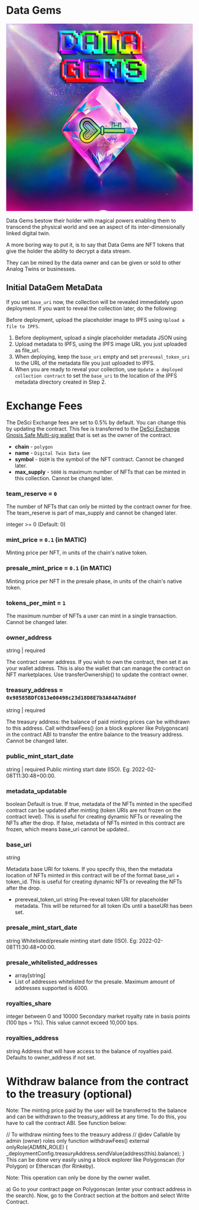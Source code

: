 # Data Gems

![data gem](../../public/images/data-gems/data-gems.png)

Data Gems bestow their holder with magical powers enabling them to transcend the physical world and see an aspect of its inter-dimensionally linked digital twin. 

A more boring way to put it, is to say that Data Gems are NFT tokens that give the holder the ability to decrypt a data stream.

They can be mined by the data owner and can be given or sold to other Analog Twins or businesses.

## Initial DataGem MetaData

If you set `base_uri` now, the collection will be revealed immediately upon deployment. If you want to reveal the collection later, do the following:

Before deployment, upload the placeholder image to IPFS using `Upload a file to IPFS`.

1. Before deployment, upload a single placeholder metadata JSON using 
2. Upload metadata to IPFS, using the IPFS image URL you just uploaded as file_url.
3. When deploying, keep the `base_uri` empty and set `prereveal_token_uri` to the URL of the metadata file you just uploaded to IPFS.
4. When you are ready to reveal your collection, use `Update a deployed collection contract` to set the `base_uri` to the location of the IPFS metadata directory created in Step 2.

# Exchange Fees

The DeSci Exchange fees are set to 0.5% by default. You can change this by updating the contract. This fee is transferred 
to the [DeSci Exchange Gnosis Safe Multi-sig wallet](https://gnosis-safe.io/app/matic:0x98585BDfC013e00498c23d18D8E7b3A84A7Ad80f/home) that is set as the owner of the contract.


- **chain** - `polygon`
- **name** - `Digital Twin Data Gem`
- **symbol** - `DGEM` is the symbol of the NFT contract. Cannot be changed later.
- **max_supply** - `5000` is maximum number of NFTs that can be minted in this collection. Cannot be changed later.

### team_reserve = `0`

The number of NFTs that can only be minted by the contract owner for free. The team_reserve is part of max_supply and cannot be changed later.

integer >= 0 (Default: 0)

### mint_price = `0.1` (in MATIC)

Minting price per NFT, in units of the chain's native token.

### presale_mint_price = `0.1` (in MATIC)

Minting price per NFT in the presale phase, in units of the chain's native token.

### tokens_per_mint = `1`

The maximum number of NFTs a user can mint in a single transaction. Cannot be changed later.

### owner_address
string | required

The contract owner address. If you wish to own the contract, then set it as your wallet address. This is also the wallet that can manage the contract on NFT marketplaces. Use transferOwnership() to update the contract owner.

### treasury_address = `0x98585BDfC013e00498c23d18D8E7b3A84A7Ad80f`

string | required

The treasury address: the balance of paid minting prices can be withdrawn to this address. Call withdrawFees() (on a block explorer like Polygonscan) in the contract ABI to transfer the entire balance to the treasury address. Cannot be changed later.

### public_mint_start_date
string | required
Public minting start date (ISO). Eg: 2022-02-08T11:30:48+00:00.

### metadata_updatable
boolean
Default is true. If true, metadata of the NFTs minted in the specified contract can be updated after minting (token URIs are not frozen on the contract level). This is useful for creating dynamic NFTs or revealing the NFTs after the drop. If false, metadata of NFTs minted in this contract are frozen, which means base_uri cannot be updated..

### base_uri
string

Metadata base URI for tokens. If you specify this, then the metadata location of NFTs minted in this contract will be of the format base_uri + token_id. This is useful for creating dynamic NFTs or revealing the NFTs after the drop.

- prereveal_token_uri
string
Pre-reveal token URI for placeholder metadata. This will be returned for all token IDs until a baseURI has been set.

### presale_mint_start_date
string
Whitelisted/presale minting start date (ISO). Eg: 2022-02-08T11:30:48+00:00.

### presale_whitelisted_addresses
 - array[string]
 - List of addresses whitelisted for the presale. Maximum amount of addresses supported is 4000.

### royalties_share
integer between 0 and 10000
Secondary market royalty rate in basis points (100 bps = 1%). This value cannot exceed 10,000 bps.

### royalties_address
string
Address that will have access to the balance of royalties paid. Defaults to owner_address if not set.


# Withdraw balance from the contract to the treasury (optional)

Note: The minting price paid by the user will be transferred to the balance and can be withdrawn to the treasury_address at any time. To do this, you have to call the contract ABI. See function below:

// To withdraw minting fees to the treasury address
// @dev Callable by admin (owner) roles only
function withdrawFees() external onlyRole(ADMIN_ROLE) {
    _deploymentConfig.treasuryAddress.sendValue(address(this).balance);
}
This can be done very easily using a block explorer like Polygonscan (for Polygon) or Etherscan (for Rinkeby).

Note: This operation can only be done by the owner wallet.

a) Go to your contract page on Polygonscan (enter your contract address in the search). Now, go to the Contract section at the bottom and select Write Contract.
